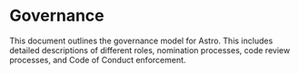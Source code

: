 # Governance
This document outlines the governance model for Astro. This includes detailed descriptions of different roles, nomination processes, code review processes, and Code of Conduct enforcement.
